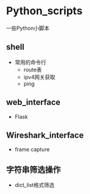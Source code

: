 # Python_scripts

一些Python小脚本

## shell 
- 常用的命令行
  - route表
  - ipv4网关获取
  - ping

## web_interface
- Flask

## Wireshark_interface
- frame capture

## 字符串筛选操作
- dict_list格式筛选
